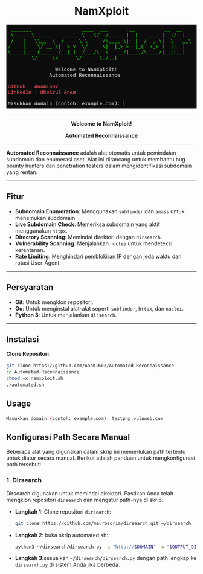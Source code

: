 <div align="center">

# NamXploit

![NamXploit Logo](https://github.com/Anam1602/Automated-Reconnaissance/raw/main/namxploit.png)

</div>

---

<div align="center">

**Welcome to NamXploit!**

**Automated Reconnaissance**

</div>

---
**Automated Reconnaissance** adalah alat otomatis untuk pemindaian subdomain dan enumerasi aset. Alat ini dirancang untuk membantu bug bounty hunters dan penetration testers dalam mengidentifikasi subdomain yang rentan.

---

## Fitur

- **Subdomain Enumeration**: Menggunakan `subfinder` dan `amass` untuk menemukan subdomain.
- **Live Subdomain Check**: Memeriksa subdomain yang aktif menggunakan `httpx`.
- **Directory Scanning**: Memindai direktori dengan `dirsearch`.
- **Vulnerability Scanning**: Menjalankan `nuclei` untuk mendeteksi kerentanan.
- **Rate Limiting**: Menghindari pemblokiran IP dengan jeda waktu dan rotasi User-Agent.

---

## Persyaratan

- **Git**: Untuk mengklon repositori.
- **Go**: Untuk menginstal alat-alat seperti `subfinder`, `httpx`, dan `nuclei`.
- **Python 3**: Untuk menjalankan `dirsearch`.

---

## Instalasi

 **Clone Repositori**:
   ```bash
   git clone https://github.com/Anam1602/Automated-Reconnaissance
   cd Automated-Reconnaissance
   chmod +x namxploit.sh
   ./automated.sh
   ```
## Usage
   ```bash
   Masukkan domain (contoh: example.com): testphp.vulnweb.com
   ```
## Konfigurasi Path Secara Manual

Beberapa alat yang digunakan dalam skrip ini memerlukan path tertentu untuk diatur secara manual. Berikut adalah panduan untuk mengkonfigurasi path tersebut:

### 1. **Dirsearch**
Dirsearch digunakan untuk memindai direktori. Pastikan Anda telah mengklon repositori `dirsearch` dan mengatur path-nya di skrip.

- **Langkah 1**: Clone repositori `dirsearch`:
  ```bash
  git clone https://github.com/maurosoria/dirsearch.git ~/dirsearch
  ```
- **Langkah 2**: buka skrip automated.sh:
  ```bash
  python3 ~/dirsearch/dirsearch.py -u "http://$DOMAIN" -o "$OUTPUT_DIR/dirsearch_output.txt" -t 50 -H "User-Agent: $(get_random_user_agent)"
  ```
- **Langkah 3**:sesuaikan `~/dirsearch/dirsearch.py` dengan path lengkap ke `dirsearch.py` di sistem Anda jika berbeda.
